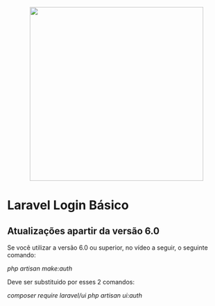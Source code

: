 <p align="center"><img src="https://res.cloudinary.com/dtfbvvkyp/image/upload/v1566331377/laravel-logolockup-cmyk-red.svg" width="400"></p>

# Laravel Login Básico

## Atualizações apartir da versão 6.0

Se você utilizar a versão 6.0 ou superior, no vídeo a seguir, o seguinte comando:


*php artisan make:auth*


Deve ser substituido por esses 2 comandos:

    
*composer require laravel/ui*
*php artisan ui:auth*